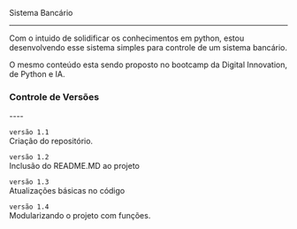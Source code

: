 Sistema Bancário

----

Com o intuido de solidificar os conhecimentos em python, estou desenvolvendo esse sistema simples para controle de um sistema bancário.

O mesmo conteúdo esta sendo proposto no bootcamp da Digital Innovation, de Python e IA. 

<h3>Controle de Versões</h3>
----

<code>versão 1.1</code><br>
Criação do repositório.

<code>versão 1.2</code><br>
Inclusão do README.MD ao projeto

<code>versão 1.3</code><br>
Atualizações básicas no código

<code>versão 1.4</code><br>
Modularizando o projeto com funções.


